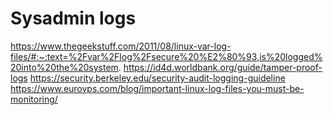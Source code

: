 # Sysadmin logs
https://www.thegeekstuff.com/2011/08/linux-var-log-files/#:~:text=%2Fvar%2Flog%2Fsecure%20%E2%80%93,is%20logged%20into%20the%20system.
https://id4d.worldbank.org/guide/tamper-proof-logs
https://security.berkeley.edu/security-audit-logging-guideline
https://www.eurovps.com/blog/important-linux-log-files-you-must-be-monitoring/

